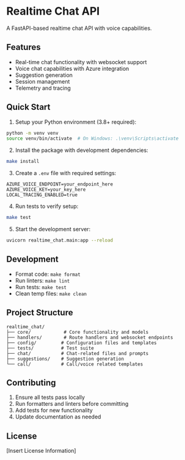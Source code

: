 # Realtime Chat API

A FastAPI-based realtime chat API with voice capabilities.

## Features

- Real-time chat functionality with websocket support
- Voice chat capabilities with Azure integration
- Suggestion generation
- Session management
- Telemetry and tracing

## Quick Start

1. Setup your Python environment (3.8+ required):
```bash
python -m venv venv
source venv/bin/activate  # On Windows: .\venv\Scripts\activate
```

2. Install the package with development dependencies:
```bash
make install
```

3. Create a `.env` file with required settings:
```
AZURE_VOICE_ENDPOINT=your_endpoint_here
AZURE_VOICE_KEY=your_key_here
LOCAL_TRACING_ENABLED=true
```

4. Run tests to verify setup:
```bash
make test
```

5. Start the development server:
```bash
uvicorn realtime_chat.main:app --reload
```

## Development

- Format code: `make format`
- Run linters: `make lint`
- Run tests: `make test`
- Clean temp files: `make clean`

## Project Structure

```
realtime_chat/
├── core/            # Core functionality and models
├── handlers/        # Route handlers and websocket endpoints  
├── config/         # Configuration files and templates
├── tests/          # Test suite
├── chat/           # Chat-related files and prompts
├── suggestions/    # Suggestion generation
└── call/           # Call/voice related templates
```

## Contributing

1. Ensure all tests pass locally
2. Run formatters and linters before committing
3. Add tests for new functionality
4. Update documentation as needed

## License

[Insert License Information]